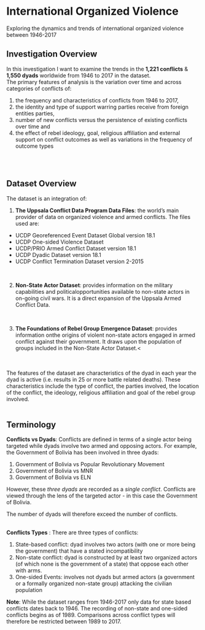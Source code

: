 # International Organized Violence
Exploring the dynamics and trends of international organized violence between 1946-2017


## Investigation Overview

In this investigation I want to examine the trends in the **1,221 conflicts** & **1,550 dyads** worldwide from 1946 to 2017 in the dataset. <br>
The primary features of analysis is the variation over time and across categories of conflicts of:
1. the frequency and characteristics of conflicts from 1946 to 2017, 
2. the identity and type of support warring parties receive from foreign entities parties,
3. number of new conflicts versus the persistence of existing conflicts over time and
4. the effect of rebel ideology, goal, religious affiliation and external support on conflict outcomes as well as variations in the frequency of outcome types
<br>
<br>

## Dataset Overview

The dataset is an integration of:
1. **The Uppsala Conflict Data Program Data Files**: the world’s main provider of data on organized violence and armed conflicts. The files used are:
- UCDP Georeferenced Event Dataset Global version 18.1
- UCDP One-sided Violence Dataset
- UCDP/PRIO Armed Conflict Dataset version 18.1
- UCDP Dyadic Dataset version 18.1
- UCDP Conflict Termination Dataset version 2-2015
<br>

2. **Non-State Actor Dataset**: provides information on the military capabilities and politicalopportunities available to non-state actors in on-going civil wars. It is a direct expansion of the Uppsala Armed Conflict Data.
<br>

3. **The Foundations of Rebel Group Emergence Dataset**: provides information onthe origins of violent non-state actors engaged in armed conflict against their government. It draws upon the population of groups included in the Non-State Actor Dataset.<
<br>
<br>
The features of the dataset are characteristics of the dyad in each year the dyad is active (i.e. results in 25 or more battle related deaths). These characteristics include the type of conflict, the parties involved, the location of the conflict, the ideology, religious affiliation and goal of the rebel group involved.
<br>
<br>

## Terminology

**Conflicts vs Dyads**:
 Conflicts are defined in terms of a single actor being targeted while dyads involve two armed and opposing actors. For example, the Government of Bolivia has been involved in three dyads:
1. Government of Bolivia vs Popular Revolutionary Movement
2. Government of Bolivia vs MNR
3. Government of Bolivia vs ELN

However, these *three dyads* are recorded as a *single conflict*. Conflicts are viewed through the lens of the targeted actor - in this case the Government of Bolivia.

The number of dyads will therefore exceed the number of conflicts.
<br>
<br>

**Conflicts Types** :
There are three types of conflicts:
1. State-based conflict: dyad involves two actors (with one or more being the government) that have a stated incompatibility
2. Non-state conflict: dyad is constructed by at least two organized actors (of which none is the government of a state) that oppose each other with arms. 
3. One-sided Events: involves not dyads but armed actors (a government or a formally organized non-state group) attacking the civilian population
   
**Note**:
While the dataset ranges from 1946-2017 only data for state based conflicts dates back to 1946. The recording of non-state and one-sided conflicts begins as of 1989. Comparisons across conflict types will therefore be restricted between 1989 to 2017.

